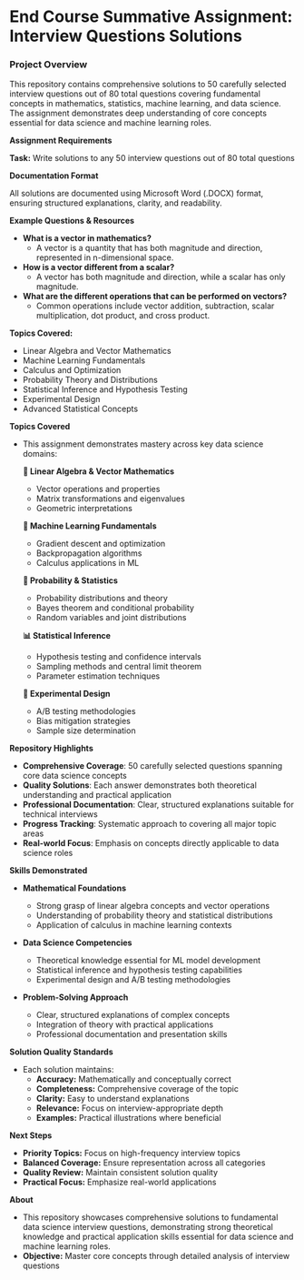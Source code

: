 # End Course Summative Assignment: Interview Questions Solutions

### Project Overview

This repository contains comprehensive solutions to 50 carefully selected interview questions out of 80 total 
questions covering fundamental concepts in mathematics, statistics, machine learning, and data science.
The assignment demonstrates deep understanding of core concepts essential for data science and machine learning roles.

__Assignment Requirements__

**Task:** Write solutions to any 50 interview questions out of 80 total questions   

__Documentation Format__

All solutions are documented using Microsoft Word (.DOCX) format, ensuring structured explanations, clarity, and readability.

__Example Questions & Resources__
- __What is a vector in mathematics?__
  - A vector is a quantity that has both magnitude and direction, represented in n-dimensional space.
- __How is a vector different from a scalar?__
  - A vector has both magnitude and direction, while a scalar has only magnitude.
- __What are the different operations that can be performed on vectors?__
  - Common operations include vector addition, subtraction, scalar multiplication, dot product, and 
   cross product.    

**Topics Covered:**
- Linear Algebra and Vector Mathematics
- Machine Learning Fundamentals
- Calculus and Optimization
- Probability Theory and Distributions
- Statistical Inference and Hypothesis Testing
- Experimental Design
- Advanced Statistical Concepts

__Topics Covered__
- This assignment demonstrates mastery across key data science domains:

  **📐 Linear Algebra & Vector Mathematics**
  - Vector operations and properties
  - Matrix transformations and eigenvalues
  - Geometric interpretations
  
  **🤖 Machine Learning Fundamentals** 
  - Gradient descent and optimization
  - Backpropagation algorithms
  - Calculus applications in ML
  
  **🎲 Probability & Statistics**
  - Probability distributions and theory
  - Bayes theorem and conditional probability
  - Random variables and joint distributions
  
  **📊 Statistical Inference**
  - Hypothesis testing and confidence intervals
  - Sampling methods and central limit theorem
  - Parameter estimation techniques
  
  **🔬 Experimental Design**
  - A/B testing methodologies
  - Bias mitigation strategies
  - Sample size determination
    
__Repository Highlights__
- **Comprehensive Coverage**: 50 carefully selected questions spanning core data science concepts
- **Quality Solutions**: Each answer demonstrates both theoretical understanding and practical application
- **Professional Documentation**: Clear, structured explanations suitable for technical interviews
- **Progress Tracking**: Systematic approach to covering all major topic areas
- **Real-world Focus**: Emphasis on concepts directly applicable to data science roles

__Skills Demonstrated__

- **Mathematical Foundations**
  - Strong grasp of linear algebra concepts and vector operations
  - Understanding of probability theory and statistical distributions
  - Application of calculus in machine learning contexts

- **Data Science Competencies**
  - Theoretical knowledge essential for ML model development
  - Statistical inference and hypothesis testing capabilities
  - Experimental design and A/B testing methodologies

- **Problem-Solving Approach**
  - Clear, structured explanations of complex concepts
  - Integration of theory with practical applications
  - Professional documentation and presentation skills

__Solution Quality Standards__
- Each solution maintains:
  - **Accuracy:** Mathematically and conceptually correct
  - **Completeness:** Comprehensive coverage of the topic
  - **Clarity:** Easy to understand explanations
  - **Relevance:** Focus on interview-appropriate depth
  - **Examples:** Practical illustrations where beneficial

__Next Steps__
- **Priority Topics:** Focus on high-frequency interview topics
- **Balanced Coverage:** Ensure representation across all categories
- **Quality Review:** Maintain consistent solution quality
- **Practical Focus:** Emphasize real-world applications

__About__

- This repository showcases comprehensive solutions to fundamental data science interview questions, 
demonstrating strong theoretical knowledge and practical application skills essential for data science
and machine learning roles.    
- **Objective:** Master core concepts through detailed analysis of interview questions    
